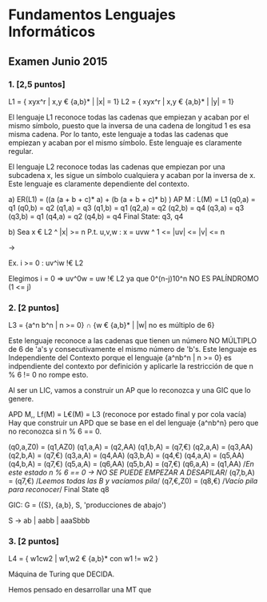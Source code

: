 # Fundamentos Lenguajes Informáticos
## Examen Junio 2015


### 1. [2,5 puntos]

L1 = { xyx^r | x,y € {a,b}* | |x| = 1}
L2 = { xyx^r | x,y € {a,b}* | |y| = 1}

El lenguaje L1 reconoce todas las cadenas que empiezan y acaban por el mismo símbolo, puesto que la inversa de una cadena de longitud 1 es esa misma cadena. Por lo tanto, este lenguaje a todas las cadenas que empiezan y acaban por el mismo símbolo.
Este lenguaje es claramente regular.

El lenguaje L2 reconoce todas las cadenas que empiezan por una subcadena x, les sigue un símbolo cualquiera y acaban por la inversa de x. Este lenguaje es claramente dependiente del contexto.

a)
ER(L1) = ((a (a + b + c)* a) + (b (a + b + c)* b) )
AP M : L(M) = L1
(q0,a) = q1
(q0,b) = q2
(q1,a) = q3
(q1,b) = q1
(q2,a) = q2
(q2,b) = q4
(q3,a) = q3
(q3,b) = q1
(q4,a) = q2
(q4,b) = q4
	Final State: q3, q4

b)
Sea x € L2 ^ |x| >= n
P.t. u,v,w : x = uvw ^ 1 <= |uv| <= |v| <= n

->

Ex. i >= 0 : uv^iw !€ L2

Elegimos i = 0  => uv^0w = uw !€ L2 ya que 
		0^(n-j)10^n NO ES PALÍNDROMO (1 <= j)
		
### 2. [2 puntos]

L3 = {a^n b^n | n >= 0} ∩ {w € {a,b}* | |w| no es múltiplo de 6}

Este lenguaje reconoce a las cadenas que tienen un número NO MÚLTIPLO de 6 de 'a's y consecutivamente el mismo número de 'b's.
Este lenguaje es Independiente del Contexto porque el lenguaje {a^nb^n | n >= 0} es indpendiente del contexto por definición y aplicarle la restricción de que n % 6 != 0 no rompe esto.

Al ser un LIC, vamos a construir un AP que lo reconozca y una GIC que lo genere.

APD M,, Lf(M) = L€(M) = L3 (reconoce por estado final y por cola vacía)
Hay que construir un APD que se base en el del lenguaje {a^nb^n} pero que no reconozca si n % 6 == 0.

(q0,a,Z0) = (q1,AZ0)
(q1,a,A)  = (q2,AA)
(q1,b,A)  = (q7,€)
(q2,a,A)  = (q3,AA)
(q2,b,A)  = (q7,€)
(q3,a,A)  = (q4,AA)
(q3,b,A)  = (q4,€)
(q4,a,A)  = (q5,AA)
(q4,b,A)  = (q7,€)
(q5,a,A)  = (q6,AA)
(q5,b,A)  = (q7,€)
(q6,a,A)  = (q1,AA)		/*En este estado n % 6 == 0 -> NO SE PUEDE EMPEZAR A DESAPILAR*/
(q7,b,A)  = (q7,€)		/*Leemos todas las B y vacíamos pila*/
(q7,€,Z0) = (q8,€)		/*Vacío pila para reconocer*/
	Final State q8

GIC:
G = ({S}, {a,b}, S, 'producciones de abajo')

S -> ab | aabb | aaaSbbb
		
### 3. [2 puntos]

L4 = { w1cw2 | w1,w2 € {a,b}* con w1 != w2 }

Máquina de Turing que DECIDA.

Hemos pensado en desarrollar una MT que 